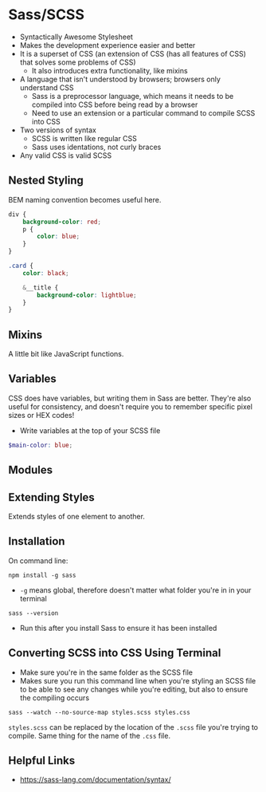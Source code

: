 # Sass/SCSS

- Syntactically Awesome Stylesheet
- Makes the development experience easier and better
- It is a superset of CSS (an extension of CSS (has all features of CSS) that solves some problems of CSS)
    - It also introduces extra functionality, like mixins
- A language that isn't understood by browsers; browsers only understand CSS
    - Sass is a preprocessor language, which means it needs to be compiled into CSS before being read by a browser
    - Need to use an extension or a particular command to compile SCSS into CSS
- Two versions of syntax
    - SCSS is written like regular CSS
    - Sass uses identations, not curly braces
- Any valid CSS is valid SCSS

## Nested Styling
BEM naming convention becomes useful here.
```SCSS
div {
    background-color: red;
    p {
        color: blue;
    }
}
```
```SCSS
.card {
    color: black;

    &__title {
        background-color: lightblue;
    }
}
```

## Mixins
A little bit like JavaScript functions.

## Variables
CSS does have variables, but writing them in Sass are better. They're also useful for consistency, and doesn't require you to remember specific pixel sizes or HEX codes!
- Write variables at the top of your SCSS file
```SCSS
$main-color: blue;
```

## Modules

## Extending Styles
Extends styles of one element to another.

## Installation
On command line:
```
npm install -g sass
```
- `-g` means global, therefore doesn't matter what folder you're in in your terminal

```
sass --version
```
- Run this after you install Sass to ensure it has been installed

## Converting SCSS into CSS Using Terminal
- Make sure you're in the same folder as the SCSS file
- Makes sure you run this command line when you're styling an SCSS file to be able to see any changes while you're editing, but also to ensure the compiling occurs
```
sass --watch --no-source-map styles.scss styles.css
```
`styles.scss` can be replaced by the location of the `.scss` file you're trying to compile. Same thing for the name of the `.css` file.

## Helpful Links
- https://sass-lang.com/documentation/syntax/